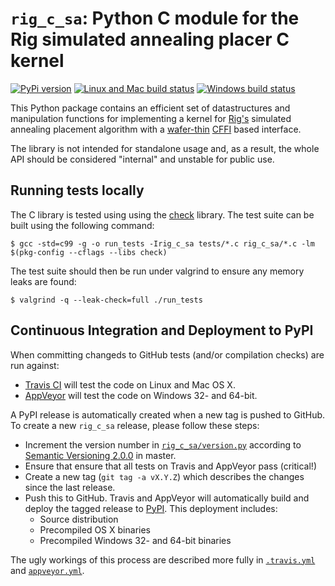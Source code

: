 `rig_c_sa`: Python C module for the Rig simulated annealing placer C kernel
===========================================================================

[![PyPi version](https://img.shields.io/pypi/v/rig_c_sa.svg?style=flat)](https://pypi.python.org/pypi/rig_c_sa)
[![Linux and Mac build status](https://travis-ci.org/project-rig/rig_c_sa.svg?branch=master)](https://travis-ci.org/project-rig/rig_c_sa)
[![Windows build status](https://ci.appveyor.com/api/projects/status/apl31daxqh2594kj?svg=true)](https://ci.appveyor.com/project/mossblaser/rig-c-sa)

This Python package contains an efficient set of datastructures and
manipulation functions for implementing a kernel for
[Rig's](https://github.com/project-rig/rig) simulated annealing placement
algorithm with a [wafer-thin](https://www.youtube.com/watch?v=HJZPzQESq_0)
[CFFI](http://cffi.readthedocs.org/) based interface.

The library is not intended for standalone usage and, as a result,
the whole API should be considered "internal" and unstable for public use.

Running tests locally
---------------------

The C library is tested using using the
[check](http://libcheck.github.io/check/) library. The test suite can be built
using the following command:

	$ gcc -std=c99 -g -o run_tests -Irig_c_sa tests/*.c rig_c_sa/*.c -lm $(pkg-config --cflags --libs check)

The test suite should then be run under valgrind to ensure any memory leaks are found:

	$ valgrind -q --leak-check=full ./run_tests

Continuous Integration and Deployment to PyPI
---------------------------------------------

When committing changeds to GitHub tests (and/or compilation checks) are run
against:

* [Travis CI](https://travis-ci.org/project-rig/rig_c_sa) will test the code on
  Linux and Mac OS X.
* [AppVeyor](https://ci.appveyor.com/project/mossblaser/rig-c-sa) will test the
  code on Windows 32- and 64-bit.

A PyPI release is automatically created when a new tag is pushed to GitHub.
To create a new `rig_c_sa` release, please follow these steps:

* Increment the version number in
  [`rig_c_sa/version.py`](./rig_c_sa/version.py) according to [Semantic
  Versioning 2.0.0](http://semver.org/) in master.
* Ensure that ensure that all tests on Travis and AppVeyor pass (critical!)
* Create a new tag (`git tag -a vX.Y.Z`) which describes the changes since the
  last release.
* Push this to GitHub. Travis and AppVeyor will automatically build and deploy
  the tagged release to [PyPI](https://pypi.python.org/pypi/rig_c_sa). This
  deployment includes:
  - Source distribution
  - Precompiled OS X binaries
  - Precompiled Windows 32- and 64-bit binaries

The ugly workings of this process are described more fully in
[`.travis.yml`](./.travis.yml) and [`appveyor.yml`](./appveyor.yml).

